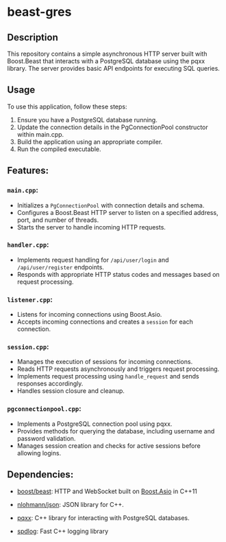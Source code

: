 # beast-gres

## Description

This repository contains a simple asynchronous HTTP server built with Boost.Beast that interacts with a PostgreSQL database using the pqxx library. The server provides basic API endpoints for executing SQL queries.

## Usage

To use this application, follow these steps:

1. Ensure you have a PostgreSQL database running.
1. Update the connection details in the PgConnectionPool constructor within main.cpp.
1. Build the application using an appropriate compiler.
1. Run the compiled executable.

## Features:

### `main.cpp`:

- Initializes a `PgConnectionPool` with connection details and schema.
- Configures a Boost.Beast HTTP server to listen on a specified address, port, and number of threads.
- Starts the server to handle incoming HTTP requests.

### `handler.cpp`:

- Implements request handling for `/api/user/login` and `/api/user/register` endpoints.
- Responds with appropriate HTTP status codes and messages based on request processing.

### `listener.cpp`:

- Listens for incoming connections using Boost.Asio.
- Accepts incoming connections and creates a `session` for each connection.

### `session.cpp`:

- Manages the execution of sessions for incoming connections.
- Reads HTTP requests asynchronously and triggers request processing.
- Implements request processing using `handle_request` and sends responses accordingly.
- Handles session closure and cleanup.

### `pgconnectionpool.cpp`:

- Implements a PostgreSQL connection pool using pqxx.
- Provides methods for querying the database, including username and password validation.
- Manages session creation and checks for active sessions before allowing logins.

## Dependencies:
- [boost/beast](https://github.com/boostorg/beast): HTTP and WebSocket built on [Boost.Asio](https://github.com/boostorg/asio) in C++11

- [nlohmann/json](https://github.com/nlohmann/json): JSON library for C++.

- [pqxx](https://github.com/jtv/libpqxx): C++ library for interacting with PostgreSQL databases.

- [spdlog](https://github.com/gabime/spdlog): Fast C++ logging library

